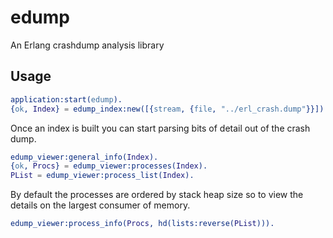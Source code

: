 edump
=====

An Erlang crashdump analysis library

Usage
-----

```erlang
application:start(edump).
{ok, Index} = edump_index:new([{stream, {file, "../erl_crash.dump"}}]).
```
Once an index is built you can start parsing bits of detail out of the
crash dump.

```erlang
edump_viewer:general_info(Index).
{ok, Procs} = edump_viewer:processes(Index).
PList = edump_viewer:process_list(Index).
```

By default the processes are ordered by stack heap size so to view
the details on the largest consumer of memory.

```erlang
edump_viewer:process_info(Procs, hd(lists:reverse(PList))).
```
